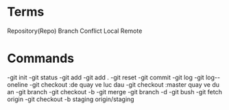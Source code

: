 # Terms

Repository(Repo)
Branch
Conflict
Local
Remote
# Commands

-git init
-git status
-git add
-git add .
-git reset
-git commit
-git log
-git log--oneline
-git checkout :de quay ve luc dau
-git checkout :master quay ve du an
-git branch
-git checkout -b 
-git merge
-git branch -d
-git bush
-git fetch origin 
-git checkout -b staging origin/staging